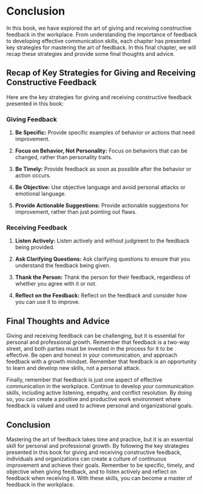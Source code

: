 # Conclusion

In this book, we have explored the art of giving and receiving constructive feedback in the workplace. From understanding the importance of feedback to developing effective communication skills, each chapter has presented key strategies for mastering the art of feedback. In this final chapter, we will recap these strategies and provide some final thoughts and advice.

Recap of Key Strategies for Giving and Receiving Constructive Feedback
----------------------------------------------------------------------

Here are the key strategies for giving and receiving constructive feedback presented in this book:

### Giving Feedback

1. **Be Specific:** Provide specific examples of behavior or actions that need improvement.

2. **Focus on Behavior, Not Personality:** Focus on behaviors that can be changed, rather than personality traits.

3. **Be Timely:** Provide feedback as soon as possible after the behavior or action occurs.

4. **Be Objective:** Use objective language and avoid personal attacks or emotional language.

5. **Provide Actionable Suggestions:** Provide actionable suggestions for improvement, rather than just pointing out flaws.

### Receiving Feedback

1. **Listen Actively:** Listen actively and without judgment to the feedback being provided.

2. **Ask Clarifying Questions:** Ask clarifying questions to ensure that you understand the feedback being given.

3. **Thank the Person:** Thank the person for their feedback, regardless of whether you agree with it or not.

4. **Reflect on the Feedback:** Reflect on the feedback and consider how you can use it to improve.

Final Thoughts and Advice
-------------------------

Giving and receiving feedback can be challenging, but it is essential for personal and professional growth. Remember that feedback is a two-way street, and both parties must be invested in the process for it to be effective. Be open and honest in your communication, and approach feedback with a growth mindset. Remember that feedback is an opportunity to learn and develop new skills, not a personal attack.

Finally, remember that feedback is just one aspect of effective communication in the workplace. Continue to develop your communication skills, including active listening, empathy, and conflict resolution. By doing so, you can create a positive and productive work environment where feedback is valued and used to achieve personal and organizational goals.

Conclusion
----------

Mastering the art of feedback takes time and practice, but it is an essential skill for personal and professional growth. By following the key strategies presented in this book for giving and receiving constructive feedback, individuals and organizations can create a culture of continuous improvement and achieve their goals. Remember to be specific, timely, and objective when giving feedback, and to listen actively and reflect on feedback when receiving it. With these skills, you can become a master of feedback in the workplace.